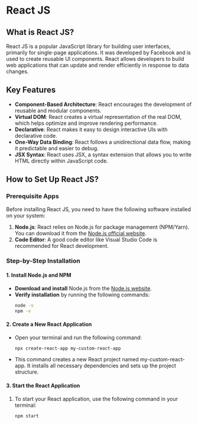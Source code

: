 # React JS

## What is React JS?
React JS is a popular JavaScript library for building user interfaces, primarily for single-page applications. It was developed by Facebook and is used to create reusable UI components. React allows developers to build web applications that can update and render efficiently in response to data changes.

## Key Features
- **Component-Based Architecture**: React encourages the development of reusable and modular components.
- **Virtual DOM**: React creates a virtual representation of the real DOM, which helps optimize and improve rendering performance.
- **Declarative**: React makes it easy to design interactive UIs with declarative code.
- **One-Way Data Binding**: React follows a unidirectional data flow, making it predictable and easier to debug.
- **JSX Syntax**: React uses JSX, a syntax extension that allows you to write HTML directly within JavaScript code.

## How to Set Up React JS?

### Prerequisite Apps
Before installing React JS, you need to have the following software installed on your system:
1. **Node.js**: React relies on Node.js for package management (NPM/Yarn). You can download it from the [Node.js official website](https://nodejs.org/).
2. **Code Editor**: A good code editor like Visual Studio Code is recommended for React development.

### Step-by-Step Installation

#### 1. Install Node.js and NPM
- **Download and install** Node.js from the [Node.js website](https://nodejs.org/).
- **Verify installation** by running the following commands:
  ```bash
  node -v
  npm -v

#### 2. Create a New React Application
- Open your terminal and run the following command:
   ```bash
   npx create-react-app my-custom-react-app
- This command creates a new React project named my-custom-react-app. It installs all necessary dependencies and sets up the project structure.

#### 3. Start the React Application
1. To start your React application, use the following command in your terminal:
   ```bash
   npm start
